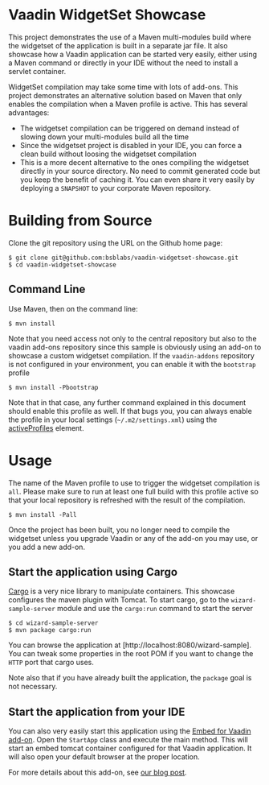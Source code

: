 # Vaadin WidgetSet Showcase

This project demonstrates the use of a Maven multi-modules build where the widgetset of the application is built in a separate jar file. It also showcase how a Vaadin application can be started very easily, either using a Maven command or directly in your IDE without the need to install a servlet container.

WidgetSet compilation may take some time with lots of add-ons. This project demonstrates an alternative solution based on Maven that only enables the compilation when a Maven profile is active. This has several advantages:

- The widgetset compilation can be triggered on demand instead of slowing down your multi-modules build all the time
- Since the widgetset project is disabled in your IDE, you can force a clean build without loosing the widgetset compilation
- This is a more decent alternative to the ones compiling the widgetset directly in your source directory. No need to commit generated code but you keep the benefit of caching it. You can even share it very easily by deploying a `SNAPSHOT` to your corporate Maven repository.

# Building from Source

Clone the git repository using the URL on the Github home page:

    $ git clone git@github.com:bsblabs/vaadin-widgetset-showcase.git
    $ cd vaadin-widgetset-showcase

## Command Line

Use Maven, then on the command line:

    $ mvn install

Note that you need access not only to the central repository but also to the vaadin add-ons repository since this sample is obviously using an add-on to showcase a custom widgetset compilation. If the `vaadin-addons` repository is not configured in your environment, you can enable it with the `bootstrap` profile

    $ mvn install -Pbootstrap

Note that in that case, any further command explained in this document should enable this profile as well. If that bugs you, you can always enable the profile in your local settings (`~/.m2/settings.xml`) using the [activeProfiles](http://maven.apache.org/guides/introduction/introduction-to-profiles.html) element.

# Usage

The name of the Maven profile to use to trigger the widgetset compilation is `all`. Please make sure to run at least one full build with this profile active so that your local repository is refreshed with the result of the compilation.

    $ mvn install -Pall

Once the project has been built, you no longer need to compile the widgetset unless you upgrade Vaadin or any of the add-on you may use, or you add a new add-on.

## Start the application using Cargo

[Cargo](http://cargo.codehaus.org/) is a very nice library to manipulate containers. This showcase configures the maven plugin with Tomcat. To start cargo, go to the `wizard-sample-server` module and use the `cargo:run` command to start the server

    $ cd wizard-sample-server
    $ mvn package cargo:run

You can browse the application at [http://localhost:8080/wizard-sample]. You can tweak some properties in the root POM if you want to change the `HTTP` port that cargo uses.

Note also that if you have already built the application, the `package` goal is not necessary.

## Start the application from your IDE

You can also very easily start this application using the [Embed for Vaadin add-on](https://vaadin.com/directory#addon/embed-for-vaadin). Open the `StartApp` class and execute the main method. This will start an embed tomcat container configured for that Vaadin application. It will also open your default browser at the proper location.

For more details about this add-on, see [our blog post](http://labs.bsb.com/2012/03/embed-for-vaadin).
